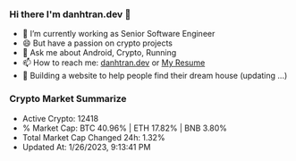 ### Hi there I'm danhtran.dev 👋

- 🔭 I’m currently working as Senior Software Engineer
- 😄 But have a passion on crypto projects
- 💬 Ask me about Android, Crypto, Running 
- 📫 How to reach me: <a href="https://danhtran.dev" target="_blank">danhtran.dev</a> or <a href="Dan-Resume.pdf" target="_blank">My Resume</a>
- 🌱 Building a website to help people find their dream house (updating ...)

### Crypto Market Summarize
- Active Crypto: 12418
- % Market Cap: BTC 40.96% | ETH 17.82% | BNB 3.80%
- Total Market Cap Changed 24h: 1.32%
- Updated At: 1/26/2023, 9:13:41 PM
